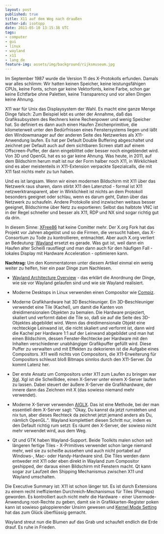 ```yaml
---
layout: post
published: true
title: X11 auf dem Weg nach draußen
author-id: isotopp
date: 2011-05-10 13:15:38 UTC
tags:
- computer
- gui
- linux
- wayland
- x11
- lang_de
feature-img: assets/img/background/rijksmuseum.jpg
---
```

Im September 1987 wurde die Version 11 des X-Protokolls erfunden. Damals war
alles schlimm: Wir hatten keinen Speicher, keine leistungsfähigen CPUs,
keine Fonts, schon gar keine Vektorfonts, keine Farbe, schon gar keine
Echtfarbe ohne Paletten, keine Transparency und vor allen Dingen keine
Ahnung.

X11 war für Unix das Displaysystem der Wahl. Es macht eine ganze Menge Dinge
falsch: Zum Beispiel lebt es unter der Annahme, daß das Grafiksubsystem des
Rechners keine Rechenpower und wenig Speicher hat. So definiert es dann auch
einen Haufen Zeichenprimitive, die kilometerweit unter den Bedürfnissen
eines Fenstersystems liegen und läßt den Windowmanager auf der anderen Seite
des Netzwerkes als X11-Anwendung laufen. Es hat per Default Double Buffering
abgeschaltet und zeichnet per Default auch auf dem sichtbaren Screen statt
auf einem Offscreen-Puffer, der dann eingeblittet oder besser noch
eingeblendet wird. Von 3D und OpenGL hat es so gar keine Ahnung. Was heute,
in 2011, auf dem Bildschirm herum malt ist nur der Form halber noch X11, in
Wirklichkeit sind es aber meistenteils in X11-Extension verpackte
Spezialcalls, die mit X11 fast nichts mehr zu tun haben.

Und es ist langsam. Wenn wir einen modernen Bildschirm mit X11 über das
Netzwerk raus sharen, dann stirbt X11 den Latenztod - formal ist X11
netzwerktransparent, aber in Wirklichkeit ist nichts an dem Protokoll
besonders geeignet oder schlau, wenn es darum geht, Daten über das Netzwerk
zu schaufeln. Andere Protokolle sind inzwischen weitaus besser geeignet,
Bildschirme über Netz zu exportieren: Selbst das halbtote VNC ist in der
Regel schneller und besser als X11, RDP und NX sind sogar richtig gut da
drin.

In diesem Sinne:
[XFree86](http://www.pro-linux.de/news/1/17018/xfree86-der-lebende-tote.html)
hat keine Comitter mehr. Der X.org Fork hat das Projekt vor Jahren abgelöst
und so die Firmen, die versucht haben, das X-Consortium zu Tode zu
kontrollieren, entmachtet. Aber auch X.org verliert an Bedeutung:
[Wayland](http://www.golem.de/1105/83334.html) ersetzt es gerade. Was gut
ist, weil dann ein Haufen alter Scheiß rausfliegt und man dann auch für den
häufigen Fall - lokales Display mit Hardware Acceleration - optimieren kann.

**Nachtrag:** Um den Kommentatoren unter diesem Artikel einmal ein wenig
weiter zu helfen, hier ein paar Dinge zum Nachlesen.

- [Wayland Architecture Overview](http://wayland.freedesktop.org/architecture.html) - 
  das erklärt die Anordnung der Dinge, wie sie vor Wayland gelaufen sind und
  wie sie Wayland realisiert.

- Moderne Desktops in Linux verwenden einen Compositor wie
  [Compiz](http://en.wikipedia.org/wiki/Compiz).

- Moderne Grafikhardware hat 3D Beschleuniger. Ein 3D-Beschleuniger
  verwendet eine Tile (Kachel), um damit die Kanten von dreidimensionalen
  Objekten zu bemalen. Die Hardware projeziert, skaliert und verformt dabei
  die Tile so, daß sie auf die Seite des 3D-Objektes abgebildet wird. Wenn
  das dreidimensionale Objekt eine rechteckige Leinwand ist, die nicht
  skaliert und verformt ist, dann wird die Kachel per Hardware 1:1 auf der
  Leinwand abgebildet und man hat einen Bildschirm, dessen Fenster-Rechtecke
  per Hardware mit den Inhalten verschiedener unabhängiger Grafikpuffer
  gefüllt wird. Diese Puffer zu verwalten und mit Effekten zu dekorieren ist
  die Aufgabe eines Compositors. X11 weiß nichts von Compositors, die
  X11-Erweiterung für Compositors schleust bloß Bitmaps sinnlos durch den
  X11-Server. _Da_ kommt Latenz her.

- Der erste Ansatz um Compositors unter X11 zum Laufen zu bringen war
  [Xgl](http://en.wikipedia.org/wiki/Xgl). Xgl ist die Scheißidee, einen
  X-Server unter einem X-Server laufen zu lassen. Dabei steuert der äußere
  X-Server die Grafikhardware, der innere dann das Zeichnen mit X (das
  sowieso niemand mehr verwendet).

- Moderne X-Server verwenden [AIGLX](http://en.wikipedia.org/wiki/AIGLX).
  Das ist eine Methode, bei der man essentiell dem X-Server sagt: "Okay, Du
  kannst da jetzt rumstehen und nix tun, aber dieses Rechteck da zeichnet
  jetzt jemand anders als Du, nämlich OpenGL.". Wayland komplettiert diesen
  Schritt nur, indem es den Default richtig rum setzt: Es räumt den
  X-Server, der sowieso nicht mehr verwendet wird, aus dem Weg.

- Qt und GTK haben Wayland-Support. Beide Toolkits malen schon seit längeren
  fertige Tiles - X-Primitives verwendet schon lange niemand mehr, weil sie
  zu scheiße aussehen und auch nicht portabel auf Windows-, Mac- oder
  Handy-Hardware sind. Die Tiles werden dann entweder mit X11 oder eben
  direkt in Wayland zum Compositor geshipped, der daraus einen Bildschirm
  mit Fenstern macht. Qt kann sogar zur Laufzeit den Shipping Mechanismus
  zwischen X11 und Wayland umschalten.

Die Executive Summary ist: X11 ist schon länger tot. Es ist durch Extensions
zu einem recht ineffizienten Durchreich-Mechanismus für Tiles (Pixmaps)
geworden. Es kontrolliert auch nicht mehr die Hardware - einer
Usermode-Anwendung root-Rechte zu geben, damit sie in Grafikkarten-Register
poken kann ist sowieso galoppierender Unsinn gewesen und 
[Kernel Mode Setting](http://en.wikipedia.org/wiki/Mode-setting#Linux) hat das zum Glück
überflüssig gemacht.

Wayland streut nun die Blumen auf das Grab und schaufelt endlich die Erde
drauf. Es ruhe in Frieden.
